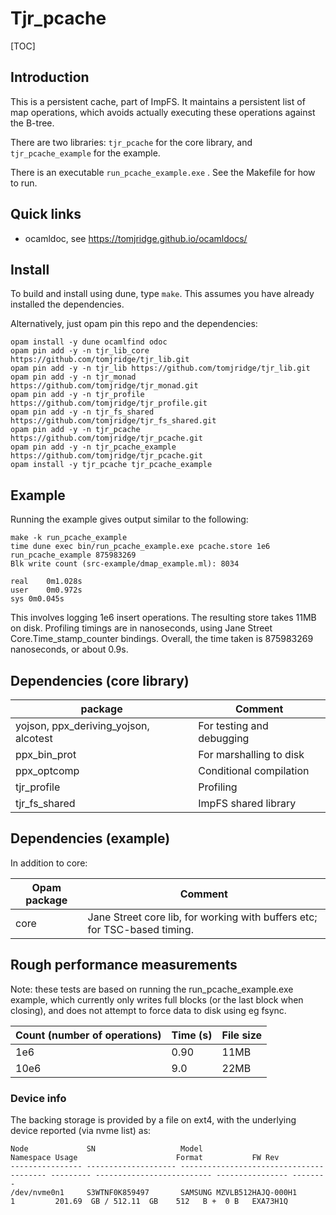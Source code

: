 # Tjr_pcache

[TOC]

## Introduction

This is a persistent cache, part of ImpFS. It maintains a persistent
list of map operations, which avoids actually executing these
operations against the B-tree.

There are two libraries: `tjr_pcache` for the core library, and `tjr_pcache_example` for the example.

There is an executable `run_pcache_example.exe` . See the Makefile for how to run.

## Quick links

* ocamldoc, see https://tomjridge.github.io/ocamldocs/

## Install

To build and install using dune, type `make`. This assumes you have already installed the dependencies.

Alternatively, just opam pin this repo and the dependencies:

~~~
opam install -y dune ocamlfind odoc
opam pin add -y -n tjr_lib_core https://github.com/tomjridge/tjr_lib.git
opam pin add -y -n tjr_lib https://github.com/tomjridge/tjr_lib.git
opam pin add -y -n tjr_monad https://github.com/tomjridge/tjr_monad.git
opam pin add -y -n tjr_profile https://github.com/tomjridge/tjr_profile.git
opam pin add -y -n tjr_fs_shared https://github.com/tomjridge/tjr_fs_shared.git
opam pin add -y -n tjr_pcache https://github.com/tomjridge/tjr_pcache.git
opam pin add -y -n tjr_pcache_example https://github.com/tomjridge/tjr_pcache.git
opam install -y tjr_pcache tjr_pcache_example
~~~


## Example

Running the example gives output similar to the following:

~~~
make -k run_pcache_example 
time dune exec bin/run_pcache_example.exe pcache.store 1e6
run_pcache_example 875983269
Blk write count (src-example/dmap_example.ml): 8034

real	0m1.028s
user	0m0.972s
sys	0m0.045s

~~~

This involves logging 1e6 insert operations. The resulting store takes 11MB on disk. Profiling timings are in nanoseconds, using Jane Street Core.Time_stamp_counter bindings. Overall, the time taken is 875983269 nanoseconds, or about 0.9s.

## Dependencies (core library)

| package                               | Comment                   |
| ------------------------------------- | ------------------------- |
| yojson, ppx_deriving_yojson, alcotest | For testing and debugging |
| ppx_bin_prot                          | For marshalling to disk   |
| ppx_optcomp                           | Conditional compilation   |
| tjr_profile                           | Profiling                 |
| tjr_fs_shared                         | ImpFS shared library      |

## Dependencies (example)

In addition to core:

| Opam package | Comment                                                      |
| ------------ | ------------------------------------------------------------ |
| core         | Jane Street core lib, for working with buffers etc; for TSC-based timing. |



## Rough performance measurements

Note: these tests are based on running the run_pcache_example.exe example, which currently only writes full blocks (or the last block when closing), and does not attempt to force data to disk using eg fsync.

| Count (number of operations) | Time (s) | File size |
| ---------------------------- | -------- | --------- |
| 1e6                          | 0.90     | 11MB      |
| 10e6                         | 9.0      | 22MB      |



### Device info

The backing storage is provided by a file on ext4, with the underlying device reported (via nvme list) as:

~~~
Node             SN                   Model                                    Namespace Usage                      Format           FW Rev  
---------------- -------------------- ---------------------------------------- --------- -------------------------- ---------------- --------
/dev/nvme0n1     S3WTNF0K859497       SAMSUNG MZVLB512HAJQ-000H1               1         201.69  GB / 512.11  GB    512   B +  0 B   EXA73H1Q

~~~


